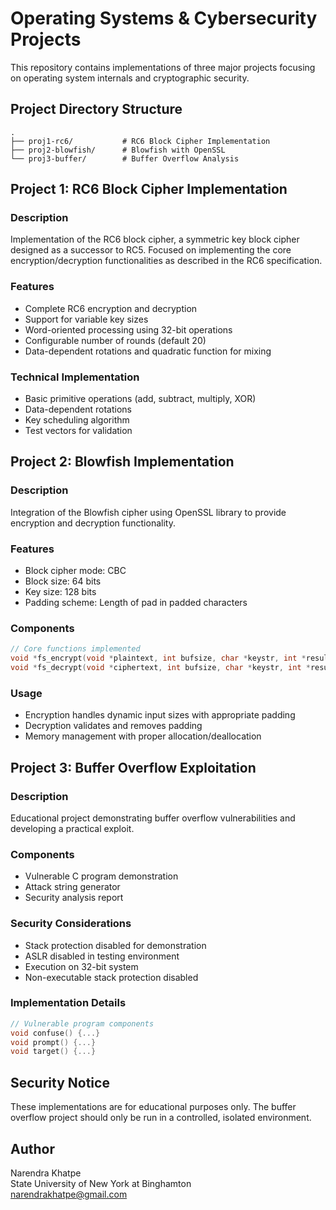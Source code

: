 # Operating Systems & Cybersecurity Projects

This repository contains implementations of three major projects focusing on operating system internals and cryptographic security.

## Project Directory Structure
```
.
├── proj1-rc6/           # RC6 Block Cipher Implementation
├── proj2-blowfish/      # Blowfish with OpenSSL
└── proj3-buffer/        # Buffer Overflow Analysis
```

## Project 1: RC6 Block Cipher Implementation

### Description
Implementation of the RC6 block cipher, a symmetric key block cipher designed as a successor to RC5. Focused on implementing the core encryption/decryption functionalities as described in the RC6 specification.

### Features
- Complete RC6 encryption and decryption
- Support for variable key sizes
- Word-oriented processing using 32-bit operations
- Configurable number of rounds (default 20)
- Data-dependent rotations and quadratic function for mixing

### Technical Implementation
- Basic primitive operations (add, subtract, multiply, XOR)
- Data-dependent rotations
- Key scheduling algorithm
- Test vectors for validation

## Project 2: Blowfish Implementation

### Description
Integration of the Blowfish cipher using OpenSSL library to provide encryption and decryption functionality.

### Features
- Block cipher mode: CBC
- Block size: 64 bits
- Key size: 128 bits
- Padding scheme: Length of pad in padded characters

### Components
```c
// Core functions implemented
void *fs_encrypt(void *plaintext, int bufsize, char *keystr, int *resultlen);
void *fs_decrypt(void *ciphertext, int bufsize, char *keystr, int *resultlen);
```

### Usage
- Encryption handles dynamic input sizes with appropriate padding
- Decryption validates and removes padding
- Memory management with proper allocation/deallocation

## Project 3: Buffer Overflow Exploitation

### Description
Educational project demonstrating buffer overflow vulnerabilities and developing a practical exploit.

### Components
- Vulnerable C program demonstration
- Attack string generator
- Security analysis report

### Security Considerations
- Stack protection disabled for demonstration
- ASLR disabled in testing environment
- Execution on 32-bit system
- Non-executable stack protection disabled

### Implementation Details
```c
// Vulnerable program components
void confuse() {...}
void prompt() {...}
void target() {...}
```

## Security Notice
These implementations are for educational purposes only. The buffer overflow project should only be run in a controlled, isolated environment.

## Author
Narendra Khatpe  
State University of New York at Binghamton  
narendrakhatpe@gmail.com
